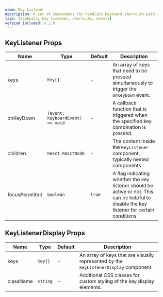 ```yaml
---
name: Key Listener
description: A set of components for handling keyboard shortcuts with custom key combinations and visual display support.
tags: [keyboard, key listener, shortcuts, events]
version_included: 0.2.0
---
```


## KeyListener Props

| Name           | Type                             | Default | Description                                                                                                                                |
| -------------- | -------------------------------- | ------- | ------------------------------------------------------------------------------------------------------------------------------------------ |
| keys           | `Key[]`                          | -       | An array of keys that need to be pressed simultaneously to trigger the `onKeyDown` event.                                                  |
| onKeyDown      | `(event: KeyboardEvent) => void` | -       | A callback function that is triggered when the specified key combination is pressed.                                                       |
| children       | `React.ReactNode`                | -       | The content inside the `KeyListener` component, typically nested components.                                                               |
| focusPermitted | `boolean`                        | `true`  | A flag indicating whether the key listener should be active or not. This can be helpful to disable the key listener for certain conditions |

## KeyListenerDisplay Props

| Name      | Type     | Default | Description                                                                           |
| --------- | -------- | ------- | ------------------------------------------------------------------------------------- |
| keys      | `Key[]`  | -       | An array of keys that are visually represented by the `KeyListenerDisplay` component. |
| className | `string` | -       | Additional CSS classes for custom styling of the key display elements.                |
